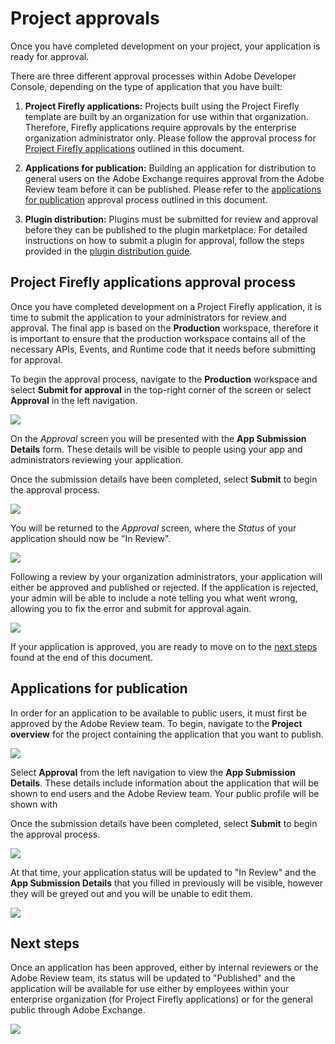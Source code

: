 # Project approvals

Once you have completed development on your project, your application is ready for approval. 

There are three different approval processes within Adobe Developer Console, depending on the type of application that you have built:

1. **Project Firefly applications:** Projects built using the Project Firefly template are built by an organization for use within that organization. Therefore, Firefly applications require approvals by the enterprise organization administrator only. Please follow the approval process for [Project Firefly applications](#project-firefly-applications) outlined in this document.

2. **Applications for publication:** Building an application for distribution to general users on the Adobe Exchange requires approval from the Adobe Review team before it can be published. Please refer to the [applications for publication](#applications-for-publication) approval process outlined in this document.

3. **Plugin distribution:** Plugins must be submitted for review and approval before they can be published to the plugin marketplace. For detailed instructions on how to submit a plugin for approval, follow the steps provided in the [plugin distribution guide](plugin-distribution.md).

## Project Firefly applications approval process

Once you have completed development on a Project Firefly application, it is time to submit the application to your administrators for review and approval. The final app is based on the **Production** workspace, therefore it is important to ensure that the production workspace contains all of the necessary APIs, Events, and Runtime code that it needs before submitting for approval.

To begin the approval process, navigate to the **Production** workspace and select **Submit for approval** in the top-right corner of the screen or select **Approval** in the left navigation.

![](images/approval-production-overview.png)

On the *Approval* screen you will be presented with the **App Submission Details** form. These details will be visible to people using your app and administrators reviewing your application.

Once the submission details have been completed, select **Submit** to begin the approval process.

![](images/approval-app-submission-details.png)

You will be returned to the *Approval* screen, where the *Status* of your application should now be "In Review".

![](images/approval-in-review.png)

Following a review by your organization administrators, your application will either be approved and published or rejected. If the application is rejected, your admin will be able to include a note telling you what went wrong, allowing you to fix the error and submit for approval again.

![](images/approval-app-rejected.png)

If your application is approved, you are ready to move on to the [next steps](#next-steps) found at the end of this document.

## Applications for publication

In order for an application to be available to public users, it must first be approved by the Adobe Review team. To begin, navigate to the **Project overview** for the project containing the application that you want to publish.

![](images/approval-empty-project.png)

Select **Approval** from the left navigation to view the **App Submission Details**. These details include information about the application that will be shown to end users and the Adobe Review team. Your public profile will be shown with 

Once the submission details have been completed, select **Submit** to begin the approval process.

![](images/approval-personal-app-submission-details.png)

At that time, your application status will be updated to "In Review" and the **App Submission Details** that you filled in previously will be visible, however they will be greyed out and you will be unable to edit them. 

![](images/approval-personal-app-in-review.png)

## Next steps

Once an application has been approved, either by internal reviewers or the Adobe Review team, its status will be updated to "Published" and the application will be available for use either by employees within your enterprise organization (for Project Firefly applications) or for the general public through Adobe Exchange.

![](images/approval-published.png)